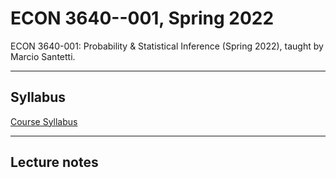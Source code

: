 # ECON 3640--001, Spring 2022


ECON 3640-001: Probability &amp; Statistical Inference (Spring 2022), taught by Marcio Santetti.


---

## Syllabus

[Course Syllabus](/syllabus/syllabus_3640_sp22.pdf)


---


## Lecture notes

